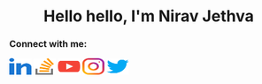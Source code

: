 <h1 align="center">Hello hello, I'm Nirav Jethva</h1>

<h3 align="left">Connect with me:</h3>
<p align="left">
<a href="https://linkedin.com/in/nirav-jethva" target="blank"><img align="center" src="assets/linkedin.svg" alt="nirav-jethva" height="30" width="40" /></a>
<a href="https://stackoverflow.com/users/13517026" target="blank"><img align="center" src="assets/stack-overflow.svg" alt="13517026" height="30" width="40" /></a>
<a href="https://www.youtube.com/c/niravjethva" target="blank"><img align="center" src="assets/youtube.svg" alt="niravjethva" height="30" width="40" /></a>
<a href="https://instagram.com/imniravjethva" target="blank"><img align="center" src="assets/instagram.svg" alt="imniravjethva" height="30" width="40" /></a>
<a href="https://twitter.com/imniravjethva" target="blank"><img align="center" src="assets/twitter.svg" alt="imniravjethva" height="30" width="40" /></a>
</p>